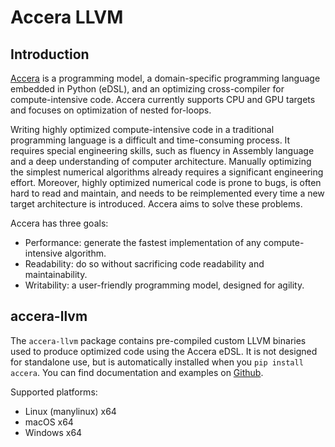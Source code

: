 # Accera LLVM

## Introduction

[Accera](https://pypi.org/project/accera) is a programming model, a domain-specific programming language embedded in Python (eDSL), and an optimizing cross-compiler for compute-intensive code. Accera currently supports CPU and GPU targets and focuses on optimization of nested for-loops.

Writing highly optimized compute-intensive code in a traditional programming language is a difficult and time-consuming process. It requires special engineering skills, such as fluency in Assembly language and a deep understanding of computer architecture. Manually optimizing the simplest numerical algorithms already requires a significant engineering effort. Moreover, highly optimized numerical code is prone to bugs, is often hard to read and maintain, and needs to be reimplemented every time a new target architecture is introduced. Accera aims to solve these problems.

Accera has three goals:

* Performance: generate the fastest implementation of any compute-intensive algorithm.
* Readability: do so without sacrificing code readability and maintainability.
* Writability: a user-friendly programming model, designed for agility.

## accera-llvm

The `accera-llvm` package contains pre-compiled custom LLVM binaries used to produce optimized code using the Accera eDSL. It is not designed for standalone use, but is automatically installed when you `pip install accera`. You can find documentation and examples on [Github](https://github.com/microsoft/Accera).

Supported platforms:
* Linux (manylinux) x64
* macOS x64
* Windows x64